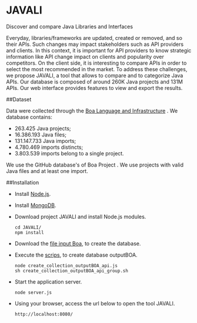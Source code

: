 # JAVALI
Discover and compare Java Libraries and Interfaces

Everyday, libraries/frameworks are updated, created or removed, and so their APIs. Such changes may impact stakeholders such as API providers and clients. In this context, it is important for API providers to know strategic information like API change impact on clients and popularity over competitors. On the client side, it is interesting to compare APIs in order to select the most recommended in the market. To address these challenges, we propose JAVALI, a tool that allows to compare and to categorize Java APIs. Our database is composed of around 260K Java projects and 131M APIs. Our web interface provides features to view and export the results.

##Dataset

Data were collected through the [Boa Language and Infrastructure](http://boa.cs.iastate.edu/) . We database contains: 
* 263.425 Java projects;
* 16.386.193 Java files;
* 131.147.733 Java imports;
* 4.780.469 imports distincts;
* 3.803.539 imports belong to a single project.

We use the GitHub database's of Boa Project . We use projects with valid Java files and at least one import.

##Installation 

* Install [Node.js](https://nodejs.org/en/).
* Install [MongoDB](https://www.mongodb.org/).
* Download project JAVALI and install Node.js modules.

  ```
  cd JAVALI/
  npm install
  ```
* Download the [file input Boa](http://boa.cs.iastate.edu/boa/?q=boa/job/public/15965), to create the database.
* Execute the [scrips](https://github.com/alinebrito/JAVALI/tree/master/scripts/create_database), to create database outputBOA.

   ```
  node create_collection_outputBOA_api.js
  sh create_collection_outputBOA_api_group.sh
  ```
* Start the application server.

   ```
  node server.js
  ```
* Using your browser, access the url below to open the tool JAVALI.

   ```
  http://localhost:8080/
  ```
